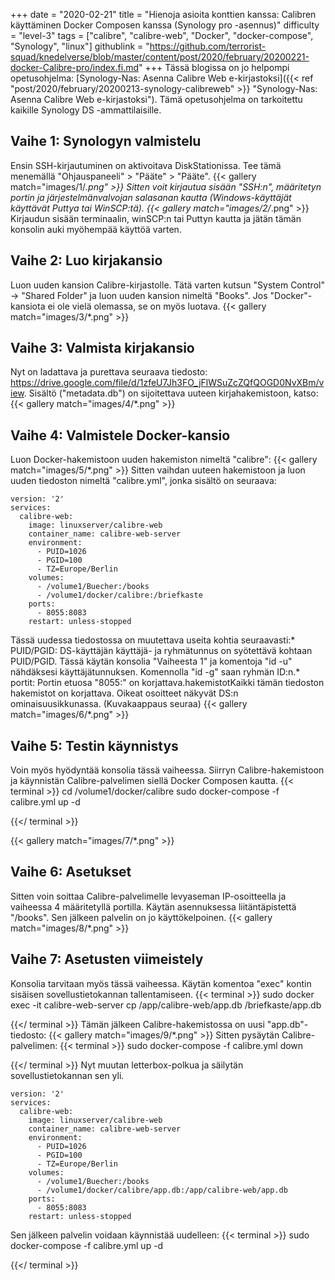 +++
date = "2020-02-21"
title = "Hienoja asioita konttien kanssa: Calibren käyttäminen Docker Composen kanssa (Synology pro -asennus)"
difficulty = "level-3"
tags = ["calibre", "calibre-web", "Docker", "docker-compose", "Synology", "linux"]
githublink = "https://github.com/terrorist-squad/knedelverse/blob/master/content/post/2020/february/20200221-docker-Calibre-pro/index.fi.md"
+++
Tässä blogissa on jo helpompi opetusohjelma: [Synology-Nas: Asenna Calibre Web e-kirjastoksi]({{< ref "post/2020/february/20200213-synology-calibreweb" >}} "Synology-Nas: Asenna Calibre Web e-kirjastoksi"). Tämä opetusohjelma on tarkoitettu kaikille Synology DS -ammattilaisille.
## Vaihe 1: Synologyn valmistelu
Ensin SSH-kirjautuminen on aktivoitava DiskStationissa. Tee tämä menemällä "Ohjauspaneeli" > "Pääte" > "Pääte".
{{< gallery match="images/1/*.png" >}}
Sitten voit kirjautua sisään "SSH:n", määritetyn portin ja järjestelmänvalvojan salasanan kautta (Windows-käyttäjät käyttävät Puttya tai WinSCP:tä).
{{< gallery match="images/2/*.png" >}}
Kirjaudun sisään terminaalin, winSCP:n tai Puttyn kautta ja jätän tämän konsolin auki myöhempää käyttöä varten.
## Vaihe 2: Luo kirjakansio
Luon uuden kansion Calibre-kirjastolle. Tätä varten kutsun "System Control" -> "Shared Folder" ja luon uuden kansion nimeltä "Books". Jos "Docker"-kansiota ei ole vielä olemassa, se on myös luotava.
{{< gallery match="images/3/*.png" >}}

## Vaihe 3: Valmista kirjakansio
Nyt on ladattava ja purettava seuraava tiedosto: https://drive.google.com/file/d/1zfeU7Jh3FO_jFlWSuZcZQfQOGD0NvXBm/view. Sisältö ("metadata.db") on sijoitettava uuteen kirjahakemistoon, katso:
{{< gallery match="images/4/*.png" >}}

## Vaihe 4: Valmistele Docker-kansio
Luon Docker-hakemistoon uuden hakemiston nimeltä "calibre":
{{< gallery match="images/5/*.png" >}}
Sitten vaihdan uuteen hakemistoon ja luon uuden tiedoston nimeltä "calibre.yml", jonka sisältö on seuraava:
```
version: '2'
services:
  calibre-web:
    image: linuxserver/calibre-web
    container_name: calibre-web-server
    environment:
      - PUID=1026
      - PGID=100
      - TZ=Europe/Berlin
    volumes:
      - /volume1/Buecher:/books
      - /volume1/docker/calibre:/briefkaste
    ports:
      - 8055:8083
    restart: unless-stopped

```
Tässä uudessa tiedostossa on muutettava useita kohtia seuraavasti:* PUID/PGID: DS-käyttäjän käyttäjä- ja ryhmätunnus on syötettävä kohtaan PUID/PGID. Tässä käytän konsolia "Vaiheesta 1" ja komentoja "id -u" nähdäksesi käyttäjätunnuksen. Komennolla "id -g" saan ryhmän ID:n.* portit: Portin etuosa "8055:" on korjattava.hakemistotKaikki tämän tiedoston hakemistot on korjattava. Oikeat osoitteet näkyvät DS:n ominaisuusikkunassa. (Kuvakaappaus seuraa)
{{< gallery match="images/6/*.png" >}}

## Vaihe 5: Testin käynnistys
Voin myös hyödyntää konsolia tässä vaiheessa. Siirryn Calibre-hakemistoon ja käynnistän Calibre-palvelimen siellä Docker Composen kautta.
{{< terminal >}}
cd /volume1/docker/calibre
sudo docker-compose -f calibre.yml up -d

{{</ terminal >}}

{{< gallery match="images/7/*.png" >}}

## Vaihe 6: Asetukset
Sitten voin soittaa Calibre-palvelimelle levyaseman IP-osoitteella ja vaiheessa 4 määritetyllä portilla. Käytän asennuksessa liitäntäpistettä "/books". Sen jälkeen palvelin on jo käyttökelpoinen.
{{< gallery match="images/8/*.png" >}}

## Vaihe 7: Asetusten viimeistely
Konsolia tarvitaan myös tässä vaiheessa. Käytän komentoa "exec" kontin sisäisen sovellustietokannan tallentamiseen.
{{< terminal >}}
sudo docker exec -it calibre-web-server cp /app/calibre-web/app.db /briefkaste/app.db

{{</ terminal >}}
Tämän jälkeen Calibre-hakemistossa on uusi "app.db"-tiedosto:
{{< gallery match="images/9/*.png" >}}
Sitten pysäytän Calibre-palvelimen:
{{< terminal >}}
sudo docker-compose -f calibre.yml down

{{</ terminal >}}
Nyt muutan letterbox-polkua ja säilytän sovellustietokannan sen yli.
```
version: '2'
services:
  calibre-web:
    image: linuxserver/calibre-web
    container_name: calibre-web-server
    environment:
      - PUID=1026
      - PGID=100
      - TZ=Europe/Berlin
    volumes:
      - /volume1/Buecher:/books
      - /volume1/docker/calibre/app.db:/app/calibre-web/app.db
    ports:
      - 8055:8083
    restart: unless-stopped

```
Sen jälkeen palvelin voidaan käynnistää uudelleen:
{{< terminal >}}
sudo docker-compose -f calibre.yml up -d

{{</ terminal >}}